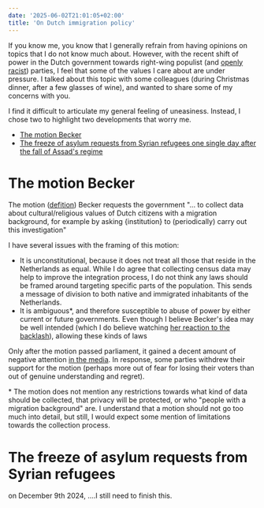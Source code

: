 ```yaml
---
date: '2025-06-02T21:01:05+02:00'
title: 'On Dutch immigration policy'
---
```


If you know me, you know that I generally refrain from having opinions on topics that I do not know much about. However, with the recent shift of power in the Dutch government towards right-wing populist (and [openly racist](https://watwilwilders.nl/WildersdiscrimineertMoslims.html)) parties, I feel that some of the values I care about are under pressure. I talked about this topic with some colleagues (during Christmas dinner, after a few glasses of wine), and wanted to share some of my concerns with you.

I find it difficult to articulate my general feeling of uneasiness. Instead, I chose two to highlight two developments that worry me.

- [The motion Becker](https://www.tweedekamer.nl/kamerstukken/moties/detail?id=2024Z19345&did=2024D46011)
- [The freeze of asylum requests from Syrian refugees one single day after the fall of Assad's regime](https://ind.nl/nl/nieuws/voorlopig-geen-beslissing-op-asielaanvragen-syrie)

# The motion Becker
The motion ([defition](https://www.parlement.com/id/vh8lnhrogvv2/motie)) Becker requests the government "... to collect data about cultural/religious values of Dutch citizens with a migration background, for example by asking {institution} to (periodically) carry out this investigation"

I have several issues with the framing of this motion:
- It is unconstitutional, because it does not treat all those that reside in the Netherlands as equal. While I do agree that collecting census data may help to improve the integration process, I do not think any laws should be framed around targeting specific parts of the population. This sends a message of division to both native and immigrated inhabitants of the Netherlands.
- It is ambiguous*, and therefore susceptible to abuse of power by either current or future governments. Even though I believe Becker's idea may be well intended (which I do believe watching [her reaction to the backlash](https://x.com/bentebecker/status/1864705413624496294)), allowing these kinds of laws 

Only after the motion passed parliament, it gained a decent amount of negative attention [in the media](https://nos.nl/artikel/2547828-berouw-extra-uitleg-en-vingerwijzen-in-kamer-na-opschudding-over-vvd-migrantenonderzoek). In response, some parties withdrew their support for the motion (perhaps more out of fear for losing their voters than out of genuine understanding and regret).

\* The motion does not mention any restrictions towards what kind of data should be collected, that privacy will be protected, or who "people with a migration background" are. I understand that a motion should not go too much into detail, but still, I would expect some mention of limitations towards the collection process.

# The freeze of asylum requests from Syrian refugees
on December 9th 2024, ....I still need to finish this.